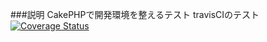 ###説明
CakePHPで開発環境を整えるテスト
travisCIのテスト
[![Coverage Status](https://coveralls.io/repos/bigplants/cake_dev_test/badge.png?branch=test-coveralls)](https://coveralls.io/r/bigplants/cake_dev_test?branch=test-coveralls)
